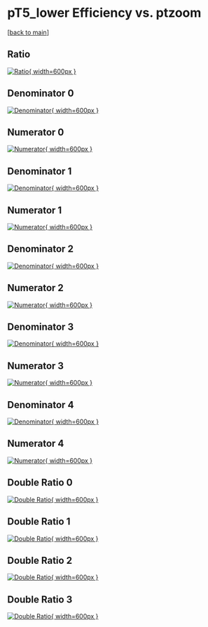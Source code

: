 # pT5_lower Efficiency vs. ptzoom

[[back to main](./)]



## Ratio

[![Ratio](../mtv/var/pT5_lower_loweta_13_1_eff_ptzoom.png){ width=600px }](../mtv/var/pT5_lower_loweta_13_1_eff_ptzoom.pdf)

## Denominator 0

[![Denominator](../mtv/den/pT5_lower_loweta_13_1_eff_ptzoom_den0.png){ width=600px }](../mtv/den/pT5_lower_loweta_13_1_eff_ptzoom_den0.pdf)

## Numerator 0

[![Numerator](../mtv/num/pT5_lower_loweta_13_1_eff_ptzoom_num0.png){ width=600px }](../mtv/num/pT5_lower_loweta_13_1_eff_ptzoom_num0.pdf)

## Denominator 1

[![Denominator](../mtv/den/pT5_lower_loweta_13_1_eff_ptzoom_den1.png){ width=600px }](../mtv/den/pT5_lower_loweta_13_1_eff_ptzoom_den1.pdf)

## Numerator 1

[![Numerator](../mtv/num/pT5_lower_loweta_13_1_eff_ptzoom_num1.png){ width=600px }](../mtv/num/pT5_lower_loweta_13_1_eff_ptzoom_num1.pdf)

## Denominator 2

[![Denominator](../mtv/den/pT5_lower_loweta_13_1_eff_ptzoom_den2.png){ width=600px }](../mtv/den/pT5_lower_loweta_13_1_eff_ptzoom_den2.pdf)

## Numerator 2

[![Numerator](../mtv/num/pT5_lower_loweta_13_1_eff_ptzoom_num2.png){ width=600px }](../mtv/num/pT5_lower_loweta_13_1_eff_ptzoom_num2.pdf)

## Denominator 3

[![Denominator](../mtv/den/pT5_lower_loweta_13_1_eff_ptzoom_den3.png){ width=600px }](../mtv/den/pT5_lower_loweta_13_1_eff_ptzoom_den3.pdf)

## Numerator 3

[![Numerator](../mtv/num/pT5_lower_loweta_13_1_eff_ptzoom_num3.png){ width=600px }](../mtv/num/pT5_lower_loweta_13_1_eff_ptzoom_num3.pdf)

## Denominator 4

[![Denominator](../mtv/den/pT5_lower_loweta_13_1_eff_ptzoom_den4.png){ width=600px }](../mtv/den/pT5_lower_loweta_13_1_eff_ptzoom_den4.pdf)

## Numerator 4

[![Numerator](../mtv/num/pT5_lower_loweta_13_1_eff_ptzoom_num4.png){ width=600px }](../mtv/num/pT5_lower_loweta_13_1_eff_ptzoom_num4.pdf)

## Double Ratio 0

[![Double Ratio](../mtv/ratio/pT5_lower_loweta_13_1_eff_ptzoom_ratio0.png){ width=600px }](../mtv/ratio/pT5_lower_loweta_13_1_eff_ptzoom_ratio0.pdf)

## Double Ratio 1

[![Double Ratio](../mtv/ratio/pT5_lower_loweta_13_1_eff_ptzoom_ratio1.png){ width=600px }](../mtv/ratio/pT5_lower_loweta_13_1_eff_ptzoom_ratio1.pdf)

## Double Ratio 2

[![Double Ratio](../mtv/ratio/pT5_lower_loweta_13_1_eff_ptzoom_ratio2.png){ width=600px }](../mtv/ratio/pT5_lower_loweta_13_1_eff_ptzoom_ratio2.pdf)

## Double Ratio 3

[![Double Ratio](../mtv/ratio/pT5_lower_loweta_13_1_eff_ptzoom_ratio3.png){ width=600px }](../mtv/ratio/pT5_lower_loweta_13_1_eff_ptzoom_ratio3.pdf)

